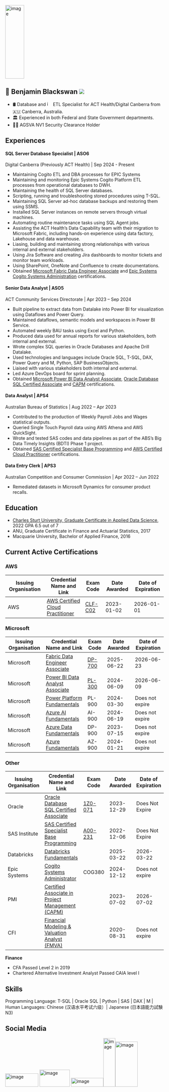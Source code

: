[<img width="60" height="233" alt="image" src="https://github.com/user-attachments/assets/08f18a9b-42b9-4026-b815-9ff0568d5ee8" />](https://www.linkedin.com/in/benjaminblackswan/)


## 👋 Benjamin Blackswan  ![](https://komarev.com/ghpvc/?username=benjaminblackswan&color=blue)

            
* 🛢 Database and <img width="15" height="15" alt="image" src="https://github.com/user-attachments/assets/327867b8-3609-43d7-b7a4-bc992534730b" />
ETL Specialist for ACT Health/Digital Canberra from 🇦🇺 Canberra, Australia.
* 🏛 Experienced in both Federal and State Government departments.
* 🕵🏻 AGSVA NV1 Security Clearance Holder


## Experiences

####  SQL Server Database Specialist | ASO6
Digital Canberra (Previously ACT Health) | Sep 2024 - Present
* Maintaining Cogito ETL and DBA processes for EPIC Systems
* Maintaining and monitoring Epic Systems Cogito Platform ETL processes from operational databases to DWH.
* Maintaining the health of SQL Server databases.
* Scripting, running and troubleshooting stored procedures using T-SQL.
* Maintaining SQL Server ad-hoc database backups and restoring them using SSMS.
* Installed SQL Server instances on remote servers through virtual machines.
* Automating routine maintenance tasks using SQL Agent jobs.
* Assisting the ACT Health’s Data Capability team with their migration to Microsoft Fabric, including hands-on experience using data factory, Lakehouse and data warehouse.
* Liasing, building and maintaining strong relationships with various internal and external stakeholders.
* Using Jira Software and creating Jira dashboards to monitor tickets and monitor team workloads.
* Using SharePoint, OneNote and Confluence to create documentations.
* Obtained [Microsoft Fabric Data Engineer Associate](https://learn.microsoft.com/api/credentials/share/en-us/Ben/5BD50860584A6C01?sharingId=907311E47E585488) and [Epic Systems Cogito Systems Administration](https://i.imgur.com/XfkR4xy.jpeg) certifications.

#### Senior Data Analyst | ASO5
ACT Community Services Directorate | Apr 2023 – Sep 2024
* Built pipeline to extract data from Datalake into Power BI for visualization using Dataflows and Power Query.
* Maintained dataflows, semantic models and workspaces in Power BI Service.
* Automated weekly BAU tasks using Excel and Python.
* Produced data used for annual reports for various stakeholders, both internal and external.
* Wrote complex SQL queries in Oracle Databases and Apache Drill Datalake.
* Used technologies and languages include Oracle SQL, T-SQL, DAX, Power Query and M, Python, SAP BusinessObjects.
* Liaised with various stakeholders both internal and external.
* Led Azure DevOps board for sprint planning.
* Obtained [Microsoft Power BI Data Analyst Associate](https://learn.microsoft.com/en-us/users/ben/credentials/d9cccfa80cf0c5b6), [Oracle Database SQL Certified Associate](https://catalog-education.oracle.com/ords/certview/sharebadge?id=1CC7EDBCCAD6C783CA6AC33E19B113ED3BA1121AAC068155332CF430EB87017C) and [CAPM](https://www.credly.com/badges/3975dc4e-7158-44f3-b116-bdad3b8acd9a) certifications.

#### Data Analyst | APS4
Australian Bureau of Statistics | Aug 2022 – Apr 2023
* Contributed to the production of Weekly Payroll Jobs and Wages statistical outputs.
* Queried Single Touch Payroll data using AWS Athena and AWS QuickSight.
* Wrote and tested SAS codes and data pipelines as part of the ABS’s Big Data Timely Insights (BDTI) Phase 1 project.
* Obtained [SAS Certified Specialist Base Programming](https://www.credly.com/badges/98dfa795-4036-4b30-a89f-c374e7bcebfd) and [AWS Certified Cloud Practitioner](https://www.credly.com/badges/0d0ea35d-e7ce-412c-aa1b-109b5d20cfb1) certifications.

#### Data Entry Clerk | APS3
Australian Competition and Consumer Commission | Apr 2022 – Jun 2022
* Remediated datasets in Microsoft Dynamics for consumer product recalls.

## Education
* [Charles Sturt University, Graduate Certificate in Applied Data Science](https://www.myequals.net/sharelink/b685bd77-3baa-4aec-be40-16c5920776b3/d8b75971-d999-43f9-a4dd-11b531ba1c8b), 2022 GPA 6.5 out of 7
* ANU, Graduate Certificate in Finance and Actuarial Statistics, 2017
* Macquarie University, Bachelor of Applied Finance, 2016

## Current Active Certifications

### AWS
|Issuing Organisation|Credential Name and Link|Exam Code|Date Awarded|Date of Expiration|
|-------------|------------|------------|------------|------------|
|AWS|[AWS Certified Cloud Practitioner](https://www.credly.com/badges/0d0ea35d-e7ce-412c-aa1b-109b5d20cfb1)|[CLF-C02](https://aws.amazon.com/certification/certified-cloud-practitioner/)|2023-01-02|2026-01-01|

### Microsoft
|Issuing Organisation|Credential Name and Link|Exam Code|Date Awarded|Date of Expiration|
|-------------|------------|------------|------------|------------|
|Microsoft|[Fabric Data Engineer Associate](https://learn.microsoft.com/api/credentials/share/en-us/Ben/5BD50860584A6C01?sharingId=907311E47E585488)|[DP-700](https://learn.microsoft.com/en-us/credentials/certifications/fabric-data-engineer-associate/?practice-assessment-type=certification)|2025-06-22|2026-06-23|
|Microsoft|[Power BI Data Analyst Associate](https://learn.microsoft.com/en-us/users/ben/credentials/d9cccfa80cf0c5b6)|[PL-300](https://learn.microsoft.com/en-us/credentials/certifications/data-analyst-associate/?practice-assessment-type=certification)|2024-06-09|2026-06-09|
|Microsoft|[Power Platform Fundamentals](https://learn.microsoft.com/en-us/users/ben/credentials/6d9bde1a78ea6758)|PL-900|2024-03-30|Does not expire|
|Microsoft|[Azure AI Fundamentals](https://learn.microsoft.com/en-us/users/ben/credentials/7c744207c72b92f5)|AI-900|2024-06-19|Does not expire|
|Microsoft|[Azure Data Fundamentals](https://learn.microsoft.com/en-us/users/ben/credentials/7c3d0edb35c96bcd)|DP-900|2023-07-15|Does not expire|
|Microsoft|[Azure Fundamentals](https://learn.microsoft.com/en-us/users/ben/credentials/245d00390241775d)|AZ-900|2024-01-21|Does not expire|


### Other
|Issuing Organisation|Credential Name and Link|Exam Code|Date Awarded|Date of Expiration|
|-------------|------------|------------|------------|------------|
|Oracle|[Oracle Database SQL Certified Associate](https://catalog-education.oracle.com/ords/certview/sharebadge?id=1CC7EDBCCAD6C783CA6AC33E19B113ED3BA1121AAC068155332CF430EB87017C)|[1Z0-071](https://education.oracle.com/oracle-database-sql/pexam_1Z0-071)|2023-12-29|Does Not Expire|
|SAS Institute|[SAS Certified Specialist Base Programming](https://www.credly.com/badges/98dfa795-4036-4b30-a89f-c374e7bcebfd)|[A00-231](https://www.sas.com/en_gb/certification/credentials/foundation-tools/base-programming-specialist.html)|2022-12-06|Does Not Expire|
|Databricks|[Databricks Fundamentals](https://credentials.databricks.com/51a82c33-0e4e-461e-8ed8-98a491a0ed34#acc.XoNmS7QR)||2025-03-22|2026-03-22|
|Epic Systems|[Cogito Systems Administrator](https://i.imgur.com/XfkR4xy.jpeg)|COG380|2024-12-12|Does not expire|
|PMI|[Certified Associate in Project Management (CAPM)](https://www.credly.com/badges/3975dc4e-7158-44f3-b116-bdad3b8acd9a)||2023-07-02|2026-07-02|
|CFI|[Financial Modeling & Valuation Analyst (FMVA)](https://credentials.corporatefinanceinstitute.com/f32d8e09-8a91-4599-86b6-539622bdee03#acc.5IdE6FTQ)||2020-08-31|Does not expire|

**Finance**
* CFA Passed Level 2 in 2019
* Chartered Alternative Investment Analyst Passed CAIA level I

	
## Skills
Programming Language: T-SQL | Oracle SQL | Python | SAS | DAX | M |<br>
Human Languages: Chinese (汉语水平考试六级）| Japanese (日本語能力試験N3)


## Social Media
[<img width="105" height="42" alt="image" src="https://github.com/user-attachments/assets/d1c1aed4-9ba0-449b-b6f0-fd29d73859d8" />](https://peerlist.io/benja/resume)
[<img width="96" height="54" alt="image" src="https://github.com/user-attachments/assets/c31b4c69-9d8f-43ce-bd01-ec159019b9dc" />](https://app.focusmate.com/user/benjaminblackswan) [<img width="103" height="28" alt="image" src="https://github.com/user-attachments/assets/48a22589-ab40-4b7a-942f-48c03cbce5ed" />](https://www.strava.com/athletes/93130346)[<img width="38" height="154" alt="image" src="https://github.com/user-attachments/assets/465297f6-c78e-4ece-b377-b1e15fa0e111" />](https://x.com/benblackswan)[<img width="71" height="143" alt="image" src="https://github.com/user-attachments/assets/0c0b9254-c8a8-4446-93a9-db9a32b65354" />](https://leetcode.com/u/benjaminblackswan/)






